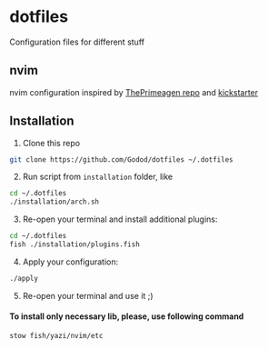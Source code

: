 # dotfiles
Configuration files for different stuff

## nvim
nvim configuration inspired by [ThePrimeagen repo](https://github.com/ThePrimeagen/init.lua/tree/master) and [kickstarter](https://github.com/nvim-lua/kickstart.nvim/tree/master)

## Installation
1. Clone this repo
```bash
git clone https://github.com/Godod/dotfiles ~/.dotfiles
```
2. Run script from `installation` folder, like
```bash
cd ~/.dotfiles
./installation/arch.sh
```
3. Re-open your terminal and install additional plugins:
```bash
cd ~/.dotfiles
fish ./installation/plugins.fish
```
4. Apply your configuration:
```bash
./apply
```
5. Re-open your terminal and use it ;)

#### To install only necessary lib, please, use following command

```bash
stow fish/yazi/nvim/etc
```
